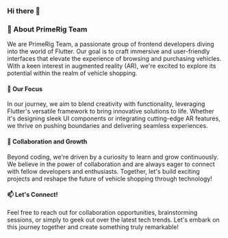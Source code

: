 ### Hi there 👋

<!--
**PrimeRig/primerig** is a ✨ _special_ ✨ repository because its `README.md` (this file) appears on your GitHub profile.

Here are some ideas to get you started:

- 🔭 I’m currently working on ...
- 🌱 I’m currently learning ...
- 👯 I’m looking to collaborate on ...
- 🤔 I’m looking for help with ...
- 💬 Ask me about ...
- 📫 How to reach me: ...
- 😄 Pronouns: ...
- ⚡ Fun fact: ...
-->

### 👋 About PrimeRig Team

We are PrimeRig Team, a passionate group of frontend developers diving into the world of Flutter. Our goal is to craft immersive and user-friendly interfaces that elevate the experience of browsing and purchasing vehicles. With a keen interest in augmented reality (AR), we're excited to explore its potential within the realm of vehicle shopping.

#### 🚗 Our Focus

In our journey, we aim to blend creativity with functionality, leveraging Flutter's versatile framework to bring innovative solutions to life. Whether it's designing sleek UI components or integrating cutting-edge AR features, we thrive on pushing boundaries and delivering seamless experiences.

#### 🌟 Collaboration and Growth

Beyond coding, we're driven by a curiosity to learn and grow continuously. We believe in the power of collaboration and are always eager to connect with fellow developers and enthusiasts. Together, let's build exciting projects and reshape the future of vehicle shopping through technology!

#### 📫 Let's Connect!

Feel free to reach out for collaboration opportunities, brainstorming sessions, or simply to geek out over the latest tech trends. Let's embark on this journey together and create something truly remarkable!
